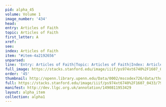 ```yaml
---
pid: alpha_45
volume: Volume 1
image_number: '434'
head: 
entry: Articles of Faith
topic: Articles of Faith
first_letter: A
xref: 
see: 
index: Articles of Faith
item: "#item-4a2192656"
unparsed: 
line: 'Entry: Articles of Faith|Topic: Articles of Faith|Index: Articles of Faith|#item-4a2192656'
full_image: https://stacks.stanford.edu/image/iiif/ps974xt6740%2F1607_0433/full/full/0/default.jpg
order: '45'
thumbnail: http://openn.library.upenn.edu/Data/0002/mscodex726/data/thumb/1607_0433_thumb.jpg
full: https://stacks.stanford.edu/image/iiif/ps974xt6740%2F1607_0433/798,2022,3031,671/full/0/default.jpg
manifest: http://dev.llgc.org.uk/annotation/1490811953429
layout: alpha_item
collection: alpha1
---
```

